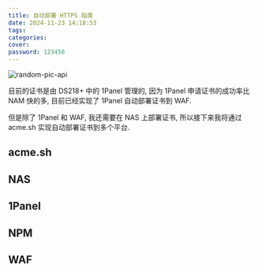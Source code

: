 ```yaml
---
title: 自动部署 HTTPS 指南
date: 2024-11-23 14:18:53
tags:
categories:
cover:
password: 123456
---
```


![random-pic-api](https://cover.dong4j.ink:1024)

目前的证书是由 DS218+ 中的 1Panel 管理的, 因为 1Panel 申请证书的成功率比 NAM 快的多,  目前已经实现了 1Panel 自动部署证书到 WAF. 

但是除了 1Panel 和 WAF, 我还需要在 NAS 上部署证书, 所以接下来我将通过 acme.sh 实现自动部署证书到多个平台.

## acme.sh

## NAS

## 1Panel

## NPM

## WAF

